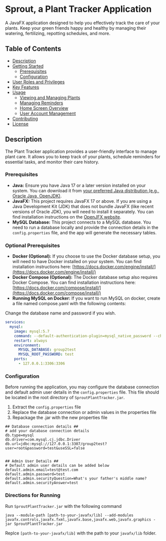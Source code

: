 # Sprout, a Plant Tracker Application

A JavaFX application designed to help you effectively track the care of your plants. Keep your green friends happy and healthy by managing their watering, fertilizing, repotting schedules, and more.

## Table of Contents

- [Description](#description)
- [Getting Started](#getting-started)
  - [Prerequisites](#prerequisites)
  - [Configuration](#configuration)
- [User Roles and Privileges](#user-roles-and-privileges)
- [Key Features](#key-features)
- [Usage](#usage)
  - [Viewing and Managing Plants](#viewing-and-managing-plants)
  - [Managing Reminders](#managing-reminders)
  - [Home Screen Overview](#home-screen-overview)
  - [User Account Management](#user-account-management)
- [Contributing](#contributing)
- [License](#license)

## Description

The Plant Tracker application provides a user-friendly interface to manage plant care. It allows you to keep track of your plants, schedule reminders for essential tasks, and monitor their care history.

### Prerequisites

* **Java:** Ensure you have Java 17 or a later version installed on your system. You can download it from [your preferred Java distribution (e.g., Oracle Java, OpenJDK)](your-java-download-link-here).
* **JavaFX:** This project requires JavaFX 17 or above. If you are using a Java Development Kit (JDK) that does not bundle JavaFX (like recent versions of Oracle JDK), you will need to install it separately. You can find installation instructions on the [OpenJFX website](https://openjfx.io/openjfx-docs/).
* **MySQL Database:** This project connects to a MySQL database. You need to run a database locally and provide the connection details in the `config.properties` file, and the app will generate the necessary tables.

### Optional Prerequisites
* **Docker (Optional):** If you choose to use the Docker database setup, you will need to have Docker installed on your system. You can find installation instructions here: [https://docs.docker.com/engine/install/](https://docs.docker.com/engine/install/)
* **Docker Compose (Optional):** The Docker database setup also requires Docker Compose. You can find installation instructions here: [https://docs.docker.com/compose/install/](https://docs.docker.com/compose/install/)
* **Running MySQL on Docker:** If you want to run MySQL on docker, create a file named compose.yaml with the following contents:

Change the database name and password if you wish.

```compose.yaml
services:
  mysql:
    image: mysql:5.7
    command: --default-authentication-plugin=mysql_native_password --character-set-server=utf8
    restart: always
    environment:
      MYSQL_DATABASE: group2test
      MYSQL_ROOT_PASSWORD: test
    ports:
      - 127.0.0.1:3306:3306

```

### Configuration

Before running the application, you may configure the database connection and default admin user details in the `config.properties` file. This file should be located in the root directory of `SproutPlantTracker.jar`.

1. Extract the `config.properties` file
2. Replace the database connection or admin values in the properties file
3. Repackage the .jar with the new properties file

```properties
## Database connection details ##
# add your database connection details
db.type=mysql
db.driver=com.mysql.cj.jdbc.Driver
db.url=jdbc:mysql://127.0.0.1:3307/group2test?user=root&password=test&useSSL=false


## Admin User Details ##
# Default admin user details can be added below
default.admin.email=test@test.com
default.admin.password=test
default.admin.securityQuestion=What's your father's middle name?
default.admin.securityAnswer=test
```

### Directions for Running
Run `SproutPlantTracker.jar` with the following command

```
java --module-path [path-to-your-javafx/lib] --add-modules javafx.controls,javafx.fxml,javafx.base,javafx.web,javafx.graphics -jar SproutPlantTracker.jar
```
Replce `[path-to-your-javafx/lib]` with the path to your `javafx/lib` folder.